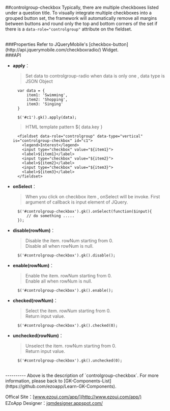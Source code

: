 ##controlgroup-checkbox
Typically, there are multiple checkboxes listed under a question title. To visually integrate multiple checkboxes into a grouped button set, the framework will automatically remove all margins between buttons and round only the top and bottom corners of the set if there is a `data-role="controlgroup"` attribute on the fieldset. 

<br/>
###Properties
Refer to JQueryMobile's [checkbox-button](http://api.jquerymobile.com/checkboxradio/) Widget.

<br/>
###API

- **apply**：  
  	> Set data to controlgroup-radio when data is only one , data type is JSON Object

        var data = {
            item1: 'Swimming',
            item2: 'Shopping',
            item3: 'Singing'
        }

        $('#c1').gk().apply(data);

  	> HTML template pattern ${ data.key }
  	
        <fieldset data-role="controlgroup" data-type="vertical" is="controlgroup-checkbox" id="c1">
          <legend>Interest</legend>
          <input type="checkbox" value="${item1}">
          <label>${item1}</label>
          <input type="checkbox" value="${item2}">
          <label>${item2}</label>
          <input type="checkbox" value="${item3}">
          <label>${item3}</label>
        </fieldset>


- **onSelect**：  
  	> When you click on checkbox item , onSelect will be invoke.
    > First argument of callback is input element of JQuery.

        $('#controlgroup-checkbox').gk().onSelect(function($input){
            // do something .....
        });


- **disable(rowNum)**：  
  	> Disable the item.
    > rowNum starting from 0.  
    > Disable all when rowNum is null. 

        $('#controlgroup-checkbox').gk().disable();


- **enable(rowNum)**：  
  	> Enable the item.
    > rowNum starting from 0.  
    > Enable all when rowNum is null. 

        $('#controlgroup-checkbox').gk().enable();
			


- **checked(rowNum)**：  
  	> Select the item.
    > rowNum starting from 0.  
    > Return input value. 

        $('#controlgroup-checkbox').gk().checked(0);



- **unchecked(rowNum)**：  
  	> Unselect the item.
    > rowNum starting from 0.  
    > Return input value. 

        $('#controlgroup-checkbox').gk().unchecked(0);




<br/>
----------
Above is the description of `controlgroup-checkbox`. For more information, please back to [GK-Components-List](https://github.com/ezoapp/Learn-GK-Components).

Offical Site：[www.ezoui.com/app/](http://www.ezoui.com/app/)  
EZoApp Designer：[jqmdesigner.appspot.com/](http://jqmdesigner.appspot.com/)




